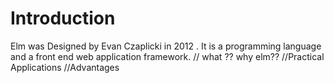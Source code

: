 # Introduction

Elm was Designed by Evan Czaplicki in 2012 . It is a programming language and a front end web application  framework.
// what ?? why elm??
//Practical Applications
//Advantages 
